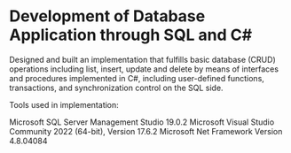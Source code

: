# Development of Database Application through SQL and C#
Designed and built an implementation that fulfills basic database (CRUD) operations including list, insert, update and delete by means of interfaces and procedures implemented in C#, including user-defined functions, transactions, and synchronization control on the SQL side.

Tools used in implementation:

Microsoft SQL Server Management Studio 19.0.2
Microsoft Visual Studio Community 2022 (64-bit), Version 17.6.2
Microsoft Net Framework Version 4.8.04084
